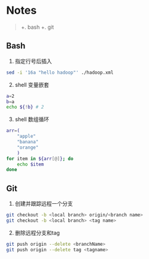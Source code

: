 # Notes
> +. bash
> +. git

## Bash
1. 指定行号后插入
```bash
sed -i '16a "hello hadoop"' ./hadoop.xml
```

2. shell 变量嵌套
```bash
a=2
b=a
echo ${!b} # 2
```

3. shell 数组循环
```bash
arr=(
    "apple"
    "banana"
    "orange"
    )
for item in ${arr[@]}; do
    echo $item
done
```

## Git
1. 创建并跟踪远程一个分支
```bash
git checkout -b <local branch> origin/<branch name>
git checkout -b <local branch> <tag name>
```

2. 删除远程分支和tag
```bash
git push origin --delete <branchName>
git push origin --delete tag <tagname>
```
